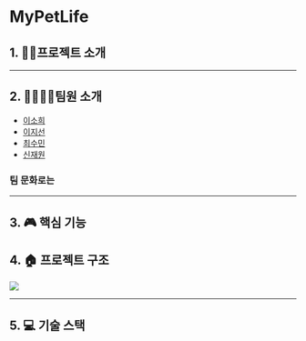 # MyPetLife

## 1. 🐶🐱프로젝트 소개 


----
## 2. 👩👩👩🧑팀원 소개

- [이소희](https://github.com/olsohee)
- [이지선](https://github.com/jsl1113)
- [최수민](https://github.com/csumin0825)
- [신재원](https://github.com/shinjaewon99)

### 팀 문화로는 

---

## 3. 🎮 핵심 기능


## 4. 🏠 프로젝트 구조
![](../../3.png)


----

## 5. 💻 기술 스택 